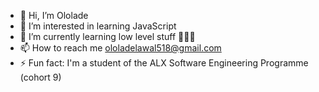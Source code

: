 - 👋 Hi, I’m Ololade 
- 👀 I’m interested in learning JavaScript 
- 🌱 I’m currently learning low level stuff 👩🏽‍💻
- 📫 How to reach me ololadelawal518@gmail.com 
- ⚡ Fun fact: I'm a student of the ALX Software Engineering Programme (cohort 9)

<!---
cheflolly/cheflolly is a ✨ special ✨ repository because its `README.md` (this file) appears on your GitHub profile.
You can click the Preview link to take a look at your changes.
--->
